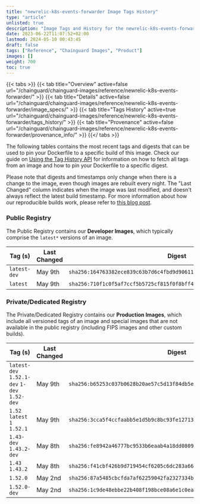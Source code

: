 ```yaml
---
title: "newrelic-k8s-events-forwarder Image Tags History"
type: "article"
unlisted: true
description: "Image Tags and History for the newrelic-k8s-events-forwarder Chainguard Image"
date: 2023-06-22T11:07:52+02:00
lastmod: 2024-05-10 00:43:45
draft: false
tags: ["Reference", "Chainguard Images", "Product"]
images: []
weight: 700
toc: true
---
```


{{< tabs >}}
{{< tab title="Overview" active=false url="/chainguard/chainguard-images/reference/newrelic-k8s-events-forwarder/" >}}
{{< tab title="Details" active=false url="/chainguard/chainguard-images/reference/newrelic-k8s-events-forwarder/image_specs/" >}}
{{< tab title="Tags History" active=true url="/chainguard/chainguard-images/reference/newrelic-k8s-events-forwarder/tags_history/" >}}
{{< tab title="Provenance" active=false url="/chainguard/chainguard-images/reference/newrelic-k8s-events-forwarder/provenance_info/" >}}
{{</ tabs >}}

The following tables contains the most recent tags and digests that can be used to pin your Dockerfile to a specific build of this image. Check our guide on [Using the Tag History API](/chainguard/chainguard-images/using-the-tag-history-api/) for information on how to fetch all tags from an image and how to pin your Dockerfile to a specific digest.

Please note that digests and timestamps only change when there is a change to the image, even though images are rebuilt every night. The "Last Changed" column indicates when the image was last modified, and doesn't always reflect the latest build timestamp. For more information about how our reproducible builds work, please refer to [this blog post](https://www.chainguard.dev/unchained/reproducing-chainguards-reproducible-image-builds).

### Public Registry
The Public Registry contains our **Developer Images**, which typically comprise the `latest*` versions of an image.

| Tag (s)       | Last Changed | Digest                                                                    |
|---------------|--------------|---------------------------------------------------------------------------|
|  `latest-dev` | May 9th      | `sha256:164763382ece839c63b7d6c4fbd9d90611dc31fda0126dc5786ff03fa9a00b18` |
|  `latest`     | May 9th      | `sha256:710f1c0f5af7ccf5b5725cf815f0f8bff44f2f9ea9ff643afb268235638d5d92` |


### Private/Dedicated Registry
The Private/Dedicated Registry contains our **Production Images**, which include all versioned tags of an image and special images that are not available in the public registry (including FIPS images and other custom builds).

| Tag (s)                                       | Last Changed | Digest                                                                    |
|-----------------------------------------------|--------------|---------------------------------------------------------------------------|
|  `latest-dev` `1.52.1-dev` `1-dev` `1.52-dev` | May 9th      | `sha256:b65253c037b0628b20ae57c5d13f84db5ef0bd441e257fc492fee8507ee489a5` |
|  `1.52` `latest` `1` `1.52.1`                 | May 9th      | `sha256:3cca5f4ccfaabb5e1d5b9c8bc93fe12713b06279a99b1b44d168329ccb5905f7` |
|  `1.43-dev` `1.43.2-dev`                      | May 8th      | `sha256:fe8942a46777bc9533b6eaab4a18dd080946cfd536b6267d73625f702ae12f6f` |
|  `1.43` `1.43.2`                              | May 8th      | `sha256:f41cbf426b9d719454cf6205c6dc283a66bbe211649a9cb143c599dac3b73a4e` |
|  `1.52.0`                                     | May 2nd      | `sha256:87a5485cbcfda7af62259042fa2327334b8e0bcc8baffb42d3f5f21380ff1e85` |
|  `1.52.0-dev`                                 | May 2nd      | `sha256:1c9de48ebbe22b408f198bce08a6e1c0eab61f9941be97596623a3cc79f6178a` |


